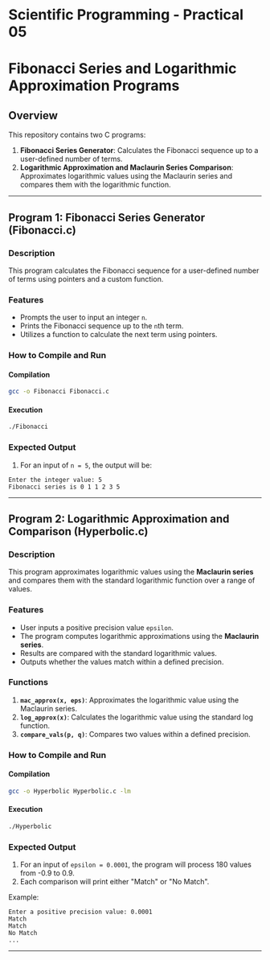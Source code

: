 # Scientific Programming - Practical 05

# Fibonacci Series and Logarithmic Approximation Programs

## Overview

This repository contains two C programs:

1. **Fibonacci Series Generator**: Calculates the Fibonacci sequence up to a user-defined number of terms.
2. **Logarithmic Approximation and Maclaurin Series Comparison**: Approximates logarithmic values using the Maclaurin series and compares them with the logarithmic function.

---

## Program 1: Fibonacci Series Generator (Fibonacci.c)

### Description

This program calculates the Fibonacci sequence for a user-defined number of terms using pointers and a custom function.

### Features

- Prompts the user to input an integer `n`.
- Prints the Fibonacci sequence up to the `n`th term.
- Utilizes a function to calculate the next term using pointers.

### How to Compile and Run

#### Compilation

```bash
gcc -o Fibonacci Fibonacci.c
```

#### Execution

```bash
./Fibonacci
```

### Expected Output

1. For an input of `n = 5`, the output will be:

```plaintext
Enter the integer value: 5
Fibonacci series is 0 1 1 2 3 5
```

---

## Program 2: Logarithmic Approximation and Comparison (Hyperbolic.c)

### Description

This program approximates logarithmic values using the **Maclaurin series** and compares them with the standard logarithmic function over a range of values.

### Features

- User inputs a positive precision value `epsilon`.
- The program computes logarithmic approximations using the **Maclaurin series**.
- Results are compared with the standard logarithmic values.
- Outputs whether the values match within a defined precision.

### Functions

1. **`mac_approx(x, eps)`**: Approximates the logarithmic value using the Maclaurin series.
2. **`log_approx(x)`**: Calculates the logarithmic value using the standard log function.
3. **`compare_vals(p, q)`**: Compares two values within a defined precision.

### How to Compile and Run

#### Compilation

```bash
gcc -o Hyperbolic Hyperbolic.c -lm
```

#### Execution

```bash
./Hyperbolic
```

### Expected Output

1. For an input of `epsilon = 0.0001`, the program will process 180 values from -0.9 to 0.9.
2. Each comparison will print either "Match" or "No Match".

Example:

```plaintext
Enter a positive precision value: 0.0001
Match
Match
No Match
...
```

---

